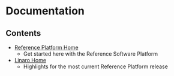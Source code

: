 # Documentation

## Contents

- [Reference Platform Home](Reference-Platform-Home/README.md)
   - Get started here with the Reference Software Platform
- [Linaro Home](Linaro/README.md)
   - Highlights for the most current Reference Platform release
